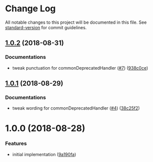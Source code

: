 # Change Log

All notable changes to this project will be documented in this file. See [standard-version](https://github.com/conventional-changelog/standard-version) for commit guidelines.

<a name="1.0.2"></a>
## [1.0.2](https://github.com/ikatyang/vnopts/compare/v1.0.1...v1.0.2) (2018-08-31)

### Documentations

* tweak punctuation for commonDeprecatedHandler ([#7](https://github.com/ikatyang/vnopts/issues/7)) ([938c0ce](https://github.com/ikatyang/vnopts/commit/938c0ce))



<a name="1.0.1"></a>
## [1.0.1](https://github.com/ikatyang/vnopts/compare/v1.0.0...v1.0.1) (2018-08-29)

### Documentations

* tweak wording for commonDeprecatedHandler ([#4](https://github.com/ikatyang/vnopts/issues/4)) ([38c25f2](https://github.com/ikatyang/vnopts/commit/38c25f2))


<a name="1.0.0"></a>
# 1.0.0 (2018-08-28)


### Features

* initial implementation ([9a190fa](https://github.com/ikatyang/vnopts/commit/9a190fa))
